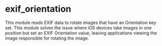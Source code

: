 # exif_orientation

This module reads EXIF data to rotate images that have an 
Orientation key set. This module solves the issue where 
iOS devices take images in one position but set an 
EXIF Orientation value, leaving applications viewing the 
image responsible for rotating the image.
